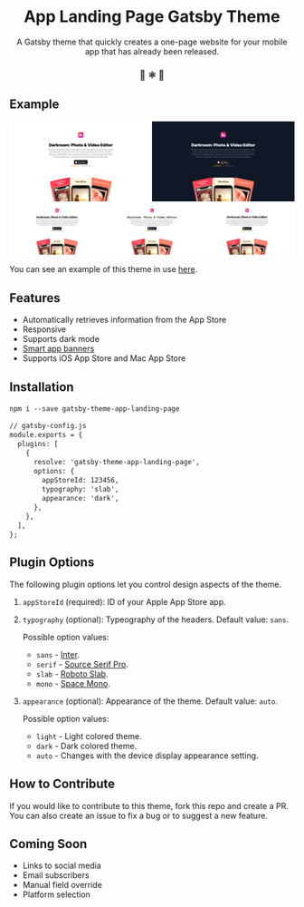 <h1 align="center">App Landing Page Gatsby Theme</h1>

<p align="center">A Gatsby theme that quickly creates a one-page website for your mobile app that has already been released.</p>

<h3 align="center">📱 ⚛️ 🚀</h3>

## Example

![Example Image](docs/example.png)

You can see an example of this theme in use [here](https://sharp-engelbart-a2379e.netlify.app/).

## Features

* Automatically retrieves information from the App Store
* Responsive
* Supports dark mode
* [Smart app banners](https://developer.apple.com/documentation/webkit/promoting_apps_with_smart_app_banners)
* Supports iOS App Store and Mac App Store

## Installation

```
npm i --save gatsby-theme-app-landing-page
```

```
// gatsby-config.js
module.exports = {
  plugins: [
    {
      resolve: 'gatsby-theme-app-landing-page',
      options: {
        appStoreId: 123456,
        typography: 'slab',
        appearance: 'dark',
      },
    },
  ],
};
```

## Plugin Options

The following plugin options let you control design aspects of the theme.

1. `appStoreId` (required): ID of your Apple App Store app.

2. `typography` (optional): Typeography of the headers. Default value: `sans`.

    Possible option values:

    * `sans` - [Inter](https://fonts.google.com/specimen/Inter).
    * `serif` - [Source Serif Pro](https://fonts.google.com/specimen/Source+Serif+Pro).
    * `slab` - [Roboto Slab](https://fonts.google.com/specimen/Roboto+Slab).
    * `mono` - [Space Mono](https://fonts.google.com/specimen/Space+Mono).

3. `appearance` (optional): Appearance of the theme. Default value: `auto`.

    Possible option values:

    * `light` - Light colored theme.
    * `dark` - Dark colored theme.
    * `auto` - Changes with the device display appearance setting.

## How to Contribute

If you would like to contribute to this theme, fork this repo and create a PR. You can also create an issue to fix a bug or to suggest a new feature.

## Coming Soon

* Links to social media
* Email subscribers
* Manual field override
* Platform selection
